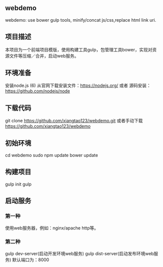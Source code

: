## webdemo
webdemo: use bower gulp tools, minify/concat js/css,replace html link uri.

## 项目描述
本项目为一个前端项目模版，使用构建工具gulp，包管理工具bower，实现对资源文件等压缩／合并，启动web服务。


## 环境准备
安装node.js (6)
从官网下载安装文件：https://nodejs.org/
或者
源码安装：https://github.com/nodejs/node

## 下载代码
git clone https://github.com/xiangtao123/webdemo.git
或者手动下载
https://github.com/xiangtao123/webdemo

## 初始环境
cd webdemo
sudo npm update
bower update

## 构建项目
gulp init
gulp

## 启动服务
### 第一种
使用web服务器，例如：nginx/apache http等。
### 第二种
gulp dev-server(启动开发环境web服务)
gulp dist-server(启动发布环境web服务)
默认端口为：8000


